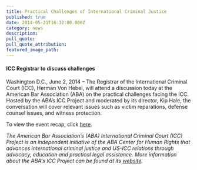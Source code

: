 ```yaml
---
title: Practical Challenges of International Criminal Justice
published: true
date: 2014-05-21T16:32:00.000Z
category: news
description:
pull_quote:
pull_quote_attribution:
featured_image_path:
---
```



#### ICC Registrar to discuss challenges

Washington D.C., June 2, 2014 – The Registrar of the International Criminal Court (ICC), Herman Von Hebel, will attend a discussion today at the American Bar Association (ABA) on the practical challenges facing the ICC. Hosted by the ABA’s ICC Project and moderated by its director, Kip Hale, the conversation will cover relevant issues such as victim reparations, defense counsel issues, and witness protection.

To view the event recap, click [here](https://www.international-criminal-justice-today.org/events/practical-challenges-of-international-criminal-justice/).

*The American Bar Association’s (ABA) International Criminal Court (ICC) Project is an independent initiative of the ABA Center for Human Rights that advances international criminal justice and US-ICC relations through advocacy, education and practical legal assistance. More information about the ABA's ICC Project can be found at its [website](http://www.aba-icc.org/).*